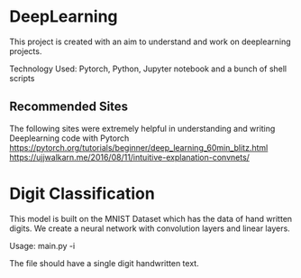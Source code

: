 # DeepLearning

This project is created with an aim to understand and work on deeplearning projects. 

Technology Used:
Pytorch, Python, Jupyter notebook and a bunch of shell scripts

## Recommended Sites
The following sites were extremely helpful in understanding and writing Deeplearning code with Pytorch
https://pytorch.org/tutorials/beginner/deep_learning_60min_blitz.html
https://ujjwalkarn.me/2016/08/11/intuitive-explanation-convnets/

# Digit Classification
This model is built on the MNIST Dataset which has the data of hand written digits. We create a neural network with convolution layers and linear layers. 

Usage:
main.py -i <Image file complete path with name>

The file should have a single digit handwritten text.
